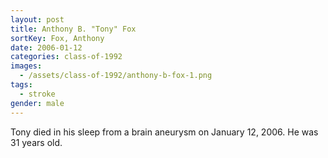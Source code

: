 ```yaml
---
layout: post
title: Anthony B. "Tony" Fox
sortKey: Fox, Anthony
date: 2006-01-12
categories: class-of-1992
images:
  - /assets/class-of-1992/anthony-b-fox-1.png
tags:
  - stroke
gender: male
---
```

Tony died in his sleep from a brain aneurysm on January 12, 2006.  He was 31 years old.
